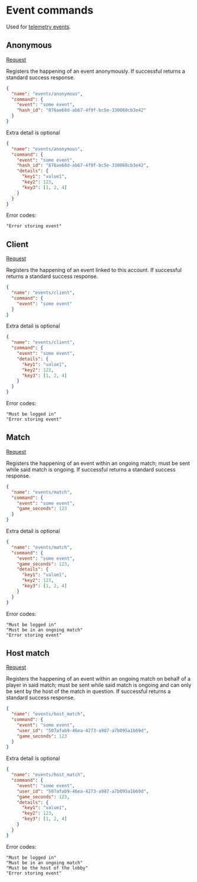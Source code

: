 # Event commands
Used for [telemetry events](/documentation/guides/admin/telemetry_events.md).

## Anonymous
[Request](/priv/static/schema/commands/events/anonymous_command.json)

Registers the happening of an event anonymously. If successful returns a standard success response.
```json
{
  "name": "events/anonymous",
  "command": {
    "event": "some event",
    "hash_id": "876ae68d-ab67-4f9f-bc5e-330060cb3e42"
  }
}
```

Extra detail is optional
```json
{
  "name": "events/anonymous",
  "command": {
    "event": "some event",
    "hash_id": "876ae68d-ab67-4f9f-bc5e-330060cb3e42",
    "details": {
      "key1": "value1",
      "key2": 123,
      "key3": [1, 2, 4]
    }
  }
}
```

Error codes:
```
"Error storing event"
```


## Client
[Request](/priv/static/schema/commands/events/client_command.json)

Registers the happening of an event linked to this account. If successful returns a standard success response.
```json
{
  "name": "events/client",
  "command": {
    "event": "some event"
  }
}
```

Extra detail is optional
```json
{
  "name": "events/client",
  "command": {
    "event": "some event",
    "details": {
      "key1": "value1",
      "key2": 123,
      "key3": [1, 2, 4]
    }
  }
}
```

Error codes:
```
"Must be logged in"
"Error storing event"
```


## Match
[Request](/priv/static/schema/commands/events/match_command.json)

Registers the happening of an event within an ongoing match; must be sent while said match is ongoing. If successful returns a standard success response.
```json
{
  "name": "events/match",
  "command": {
    "event": "some event",
    "game_seconds": 123
  }
}
```

Extra detail is optional
```json
{
  "name": "events/match",
  "command": {
    "event": "some event",
    "game_seconds": 123,
    "details": {
      "key1": "value1",
      "key2": 123,
      "key3": [1, 2, 4]
    }
  }
}
```

Error codes:
```
"Must be logged in"
"Must be in an ongoing match"
"Error storing event"
```

## Host match
[Request](/priv/static/schema/commands/events/match_command.json)

Registers the happening of an event within an ongoing match on behalf of a player in said match; must be sent while said match is ongoing and can only be sent by the host of the match in question. If successful returns a standard success response.
```json
{
  "name": "events/host_match",
  "command": {
    "event": "some event",
    "user_id": "507afab9-46ea-4273-a987-a7b095a1b69d",
    "game_seconds": 123
  }
}
```

Extra detail is optional
```json
{
  "name": "events/host_match",
  "command": {
    "event": "some event",
    "user_id": "507afab9-46ea-4273-a987-a7b095a1b69d",
    "game_seconds": 123,
    "details": {
      "key1": "value1",
      "key2": 123,
      "key3": [1, 2, 4]
    }
  }
}
```

Error codes:
```
"Must be logged in"
"Must be in an ongoing match"
"Must be the host of the lobby"
"Error storing event"
```